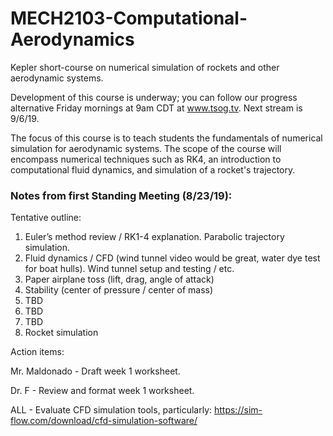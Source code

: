 # MECH2103-Computational-Aerodynamics
Kepler short-course on numerical simulation of rockets and other aerodynamic systems.

Development of this course is underway; you can follow our progress alternative Friday mornings at 9am CDT at www.tsog.tv. Next stream is 9/6/19.

The focus of this course is to teach students the fundamentals of numerical simulation for aerodynamic systems. The scope of the course will encompass numerical techniques such as RK4, an introduction to computational fluid dynamics, and simulation of a rocket's trajectory.

### Notes from first Standing Meeting (8/23/19):
Tentative outline:

1.	Euler’s method review / RK1-4 explanation. Parabolic trajectory simulation.
2.	Fluid dynamics / CFD (wind tunnel video would be great, water dye test for boat hulls). Wind tunnel setup and testing / etc.
3.	Paper airplane toss (lift, drag, angle of attack)
4.	Stability (center of pressure / center of mass)
5. TBD
6. TBD
7. TBD
8. Rocket simulation

Action items:

Mr. Maldonado - Draft week 1 worksheet.

Dr. F - Review and format week 1 worksheet.

ALL - Evaluate CFD simulation tools, particularly: https://sim-flow.com/download/cfd-simulation-software/
